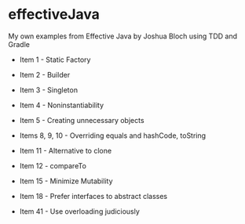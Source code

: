 # effectiveJava
My own examples from Effective Java by Joshua Bloch using TDD and Gradle  
* Item 1 - Static Factory
* Item 2 - Builder
* Item 3 - Singleton
* Item 4 - Noninstantiability
* Item 5 - Creating unnecessary objects

* Items 8, 9, 10 - Overriding equals and hashCode, toString
* Item 11 - Alternative to clone
* Item 12 - compareTo

* Item 15 - Minimize Mutability

* Item 18 - Prefer interfaces to abstract classes

* Item 41 - Use overloading judiciously 

